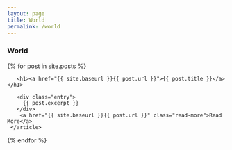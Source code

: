 ```yaml
---
layout: page
title: World
permalink: /world
---
```


### World

<div class="posts">
   {% for post in site.posts %}
     <article class="post">
 
       <h1><a href="{{ site.baseurl }}{{ post.url }}">{{ post.title }}</a></h1>
 
       <div class="entry">
         {{ post.excerpt }}
       </div>
        <a href="{{ site.baseurl }}{{ post.url }}" class="read-more">Read More</a>
     </article>
   {% endfor %}
 </div>
